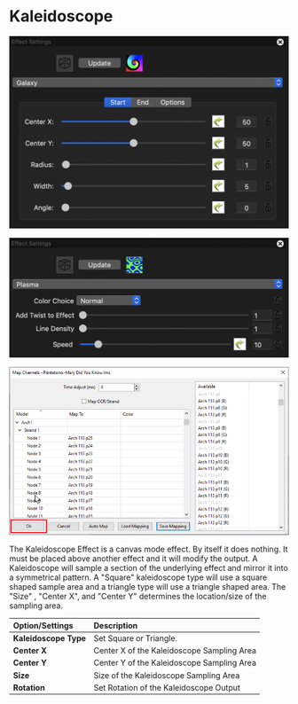 # Kaleidoscope

![Icon](../../.gitbook/assets/image%20%28393%29.png)

![Sequencer Grid](../../.gitbook/assets/image%20%28747%29.png)

![](../../.gitbook/assets/image%20%28295%29.png)

The Kaleidoscope Effect is a canvas mode effect. By itself it does nothing. It must be placed above another effect and it will modify the output. A  Kaleidoscope will sample a section of the underlying effect and mirror it into a symmetrical pattern. A "Square" kaleidoscope type will use a square shaped sample area and a triangle type will use a triangle shaped area.  The "Size" , "Center X", and "Center Y" determines the location/size of the sampling area. 



| Option/Settings | Description |
| :--- | :--- |
| **Kaleidoscope Type** | Set Square or Triangle. |
| **Center X** | Center X of the Kaleidoscope Sampling Area |
| **Center Y** | Center Y of the Kaleidoscope Sampling Area |
| **Size** | Size of the Kaleidoscope Sampling Area |
| **Rotation** | Set Rotation of the Kaleidoscope Output |

